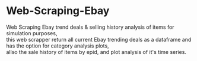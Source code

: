 # Web-Scraping-Ebay
Web Scraping Ebay trend deals & selling history analysis of items for simulation purposes,<br/>
this web scrapper return all current Ebay trending deals as a dataframe and has the option for category analysis plots,<br/>
allso the sale history of items by epid, and plot analysis of it's time series.

